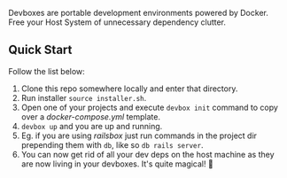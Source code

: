 Devboxes are portable development environments powered by Docker.  
Free your Host System of unnecessary dependency clutter.

## Quick Start

Follow the list below:

1. Clone this repo somewhere locally and enter that directory.
2. Run installer `source installer.sh`.
3. Open one of your projects and execute `devbox init` command to copy over a *docker-compose.yml* template.
4. `devbox up` and you are up and running.
5. Eg. if you are using *railsbox* just run commands in the project dir prepending them with `db`, like so `db rails server`.
6. You can now get rid of all your dev deps on the host machine as they are now living in your devboxes. It's quite magical! 🌈
